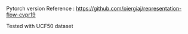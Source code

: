 Pytorch version Reference : https://github.com/piergiaj/representation-flow-cvpr19

Tested with UCF50 dataset
